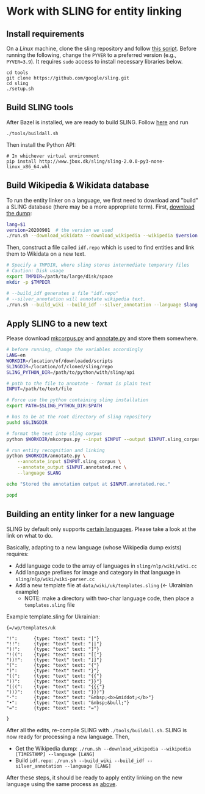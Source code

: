 # Work with SLING for entity linking

## Install requirements

On a *Linux* machine, clone the sling repository and follow [this script](https://github.com/google/sling/blob/master/setup.sh).
Before running the following, change the `PYVER` to a preferred version (e.g., `PYVER=3.9`).
It requires `sudo` access to install necessary libraries below.
```
cd tools
git clone https://github.com/google/sling.git
cd sling
./setup.sh
```

## Build SLING tools

After Bazel is installed, we are ready to build SLING. Follow [here](https://github.com/google/sling/blob/master/doc/guide/install.md#building) and run
```
./tools/buildall.sh
```

Then install the Python API:
```
# In whichever virtual environment 
pip install http://www.jbox.dk/sling/sling-2.0.0-py3-none-linux_x86_64.whl
```

## Build Wikipedia & Wikidata database

To run the entity linker on a language, we first need to download and "build" a SLING database (there may be a more appropriate term).
First, [download the dump](https://github.com/google/sling/blob/master/doc/guide/wikiflow.md#download-dumps):
```sh
lang=$1
version=20200901  # the version we used
./run.sh --download_wikidata --download_wikipedia --wikipedia $version --language $lang
```

Then, construct a file called `idf.repo` which is used to find entities and link them to Wikidata on a new text.

```sh
# Specify a TMPDIR, where sling stores intermediate temporary files 
# Caution: Disk usage
export TMPDIR=/path/to/large/disk/space
mkdir -p $TMPDIR

# --build_idf generates a file "idf.repo"
# --silver_annotation will annotate wikipedia text.
./run.sh --build_wiki --build_idf --silver_annotation --language $lang
```

## Apply SLING to a new text

Please download [mkcorpus.py](https://gist.github.com/rooa/efcb5d0dd67ec9554446b0b835bbdc47) and [annotate.py](https://gist.github.com/rooa/0422373473aa92068c4504cebfae800a) and store them somewhere.

```sh
# before running, change the variables accordingly
LANG=en 
WORKDIR=/location/of/downloaded/scripts
SLINGDIR=/location/of/cloned/sling/repo
SLING_PYTHON_DIR=/path/to/python/with/sling/api

# path to the file to annotate - format is plain text
INPUT=/path/to/text/file

# Force use the python containing sling installation
export PATH=$SLING_PYTHON_DIR:$PATH

# has to be at the root directory of sling repository
pushd $SLINGDIR

# format the text into sling corpus
python $WORKDIR/mkcorpus.py --input $INPUT --output $INPUT.sling_corpus

# run entity recognition and linking
python $WORKDIR/annotate.py \
    --annotate_input $INPUT.sling_corpus \
    --annotate_output $INPUT.annotated.rec \
    --language $LANG

echo "Stored the annotation output at $INPUT.annotated.rec."

popd
```

## Building an entity linker for a new language

SLING by default only supports [certain languages](https://github.com/google/sling/issues/438#issuecomment-579159616). Please take a look at the link on what to do.

Basically, adapting to a new language (whose Wikipedia dump exists) requires:
- Add language code to the array of languages in `sling/nlp/wiki/wiki.cc`
- Add language prefixes for image and category in that language in `sling/nlp/wiki/wiki-parser.cc`
- Add a new template file at `data/wiki/uk/templates.sling` (<- Ukrainian example)
  - NOTE: make a directory with two-char language code, then place a `templates.sling` file
  
Example template.sling for Ukrainian:
```
{=/wp/templates/uk

"!":      {type: "text" text: "|"}
"!!":     {type: "text" text: "||"}
")!":     {type: "text" text: "]"}
"!((":    {type: "text" text: "[["}
"))!":    {type: "text" text: "]]"}
"(":      {type: "text" text: "{"}
")":      {type: "text" text: "}"}
"((":     {type: "text" text: "{{"}
"))":     {type: "text" text: "}}"}
"(((":    {type: "text" text: "{{{"}
")))":    {type: "text" text: "}}}"}
"·":      {type: "text" text: "&nbsp;<b>&middot;</b>"}
"•":      {type: "text" text: "&nbsp;&bull;"}
"=":      {type: "text" text: "="}

}
```

After all the edits, re-compile SLING with `./tools/buildall.sh`. SLING is now ready for processing a new language. Then,

- Get the Wikipedia dump: `./run.sh --download_wikipedia --wikipedia [TIMESTAMP] --language [LANG]`
- Build `idf.repo`: `./run.sh --build_wiki --build_idf --silver_annotation --language [LANG]`

After these steps, it should be ready to apply entity linking on the new language using the same process as [above](#apply-sling-to-a-new-text).
